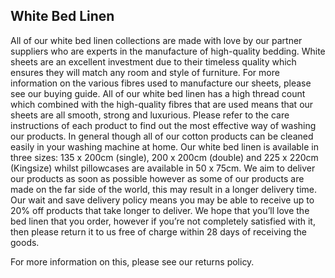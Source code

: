 ## White Bed Linen

All of our white bed linen collections are made with love by our partner suppliers who are experts in the manufacture of high-quality bedding. White sheets are an excellent investment due to their timeless quality which ensures they will match any room and style of furniture. For more information on the various fibres used to manufacture our sheets, please see our buying guide. All of our white bed linen has a high thread count which combined with the high-quality fibres that are used means that our sheets are all smooth, strong and luxurious. Please refer to the care instructions of each product to find out the most effective way of washing our products. In general though all of our cotton products can be cleaned easily in your washing machine at home. Our white bed linen is available in three sizes: 135 x 200cm (single), 200 x 200cm (double) and 225 x 220cm (Kingsize) whilst pillowcases are available in 50 x 75cm. We aim to deliver our products as soon as possible however as some of our products are made on the far side of the world, this may result in a longer delivery time. Our wait and save delivery policy means you may be able to receive up to 20% off products that take longer to deliver. We hope that you’ll love the bed linen that you order, however if you’re not completely satisfied with it, then please return it to us free of charge within 28 days of receiving the goods.

For more information on this, please see our returns policy.
